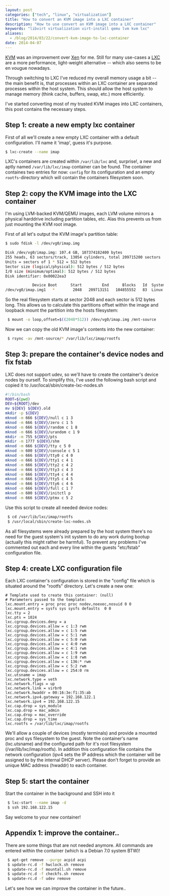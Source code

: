 ```yaml
---
layout: post
categories: ["tech", "linux", "virtualization"]
title: "How to convert an KVM image into a LXC container"
description: "How to use convert an KVM image into a LXC container"
keywords: "libvirt virtualization virt-install qemu lvm kvm lxc"
aliases:
  - /blog/2014/03/22/convert-kvm-image-to-lxc-container
date: 2014-04-07
---
```


[KVM](http://www.linux-kvm.org/page/Main_Page) was an improvement over [Xen](http://www.xenproject.org/) for me. Still for many use-cases a [LXC](https://linuxcontainers.org/) are a more performance, light-weight alternative -- which also seems to be en vougue nowadays.

Through switching to LXC I've reduced my overall memory usage a bit -- the main benefit is, that processes within an LXC container are separated processes within the host system. This should allow the host system to manage memory (think cache, buffers, swap, etc.) more efficiently.

I've started converting most of my trusted KVM images into LXC containers, this post contains the necessary steps.

<!-- more -->

## Step 1: create a new empty lxc container

First of all we'll create a new empty LXC container with a default configuration. I'll name it 'imap', guess it's purpose.

~~~ bash
$ lxc-create --name imap
~~~

LXC's containers are created within `/var/lib/lxc` and, surprise!, a new and aptly named `/var/lib/lxc/imap` container can be found. The container containes two entries for now: `config` for its configuration and an empty `rootfs`-directory which will contain the containers filesystem soon.

## Step 2: copy the KVM image into the LXC container

I'm using LVM-backed KVM/QEMU images, each LVM volume mirrors a physical harddrive including partition tables, etc. Alas this prevents us from just mounting the KVM root image.

First of all let's output the KVM image's partition table:

~~~ bash
$ sudo fdisk -l /dev/vg0/imap.img

Disk /dev/vg0/imap.img: 107.4 GB, 107374182400 bytes
255 heads, 63 sectors/track, 13054 cylinders, total 209715200 sectors
Units = sectors of 1 * 512 = 512 bytes
Sector size (logical/physical): 512 bytes / 512 bytes
I/O size (minimum/optimal): 512 bytes / 512 bytes
Disk identifier: 0x00022ea3

            Device Boot      Start         End      Blocks   Id  System
/dev/vg0/imap.img1   *        2048   209713151   104855552   83  Linux
~~~

So the real filesystem starts at sector 2048 and each sector is 512 bytes long. This allows us to calculate this partitions offset within the image and loopback mount the partition into the hosts filesystem:

~~~ bash
 $ mount -o loop,offset=$((2048*512)) /dev/vg0/imap.img /mnt-source
~~~

Now we can copy the old KVM image's contents into the new container:

~~~ bash
 $ rsync -av /mnt-source/* /var/lib/lxc/imap/rootfs
~~~

## Step 3: prepare the container's device nodes and fix fstab

LXC does not support udev, so we'll have to create the container's device nodes by ourself. To simplify this, I've used the following bash script and copied it to /usr/local/sbin/create-lxc-nodes.sh

~~~ bash
#!/bin/bash
ROOT=$(pwd)
DEV=${ROOT}/dev
mv ${DEV} ${DEV}.old
mkdir -p ${DEV}
mknod -m 666 ${DEV}/null c 1 3
mknod -m 666 ${DEV}/zero c 1 5
mknod -m 666 ${DEV}/random c 1 8
mknod -m 666 ${DEV}/urandom c 1 9
mkdir -m 755 ${DEV}/pts
mkdir -m 1777 ${DEV}/shm
mknod -m 666 ${DEV}/tty c 5 0
mknod -m 600 ${DEV}/console c 5 1
mknod -m 666 ${DEV}/tty0 c 4 0
mknod -m 666 ${DEV}/tty1 c 4 1
mknod -m 666 ${DEV}/tty2 c 4 2
mknod -m 666 ${DEV}/tty3 c 4 3
mknod -m 666 ${DEV}/tty4 c 4 4
mknod -m 666 ${DEV}/tty5 c 4 5
mknod -m 666 ${DEV}/tty6 c 4 6
mknod -m 666 ${DEV}/full c 1 7
mknod -m 600 ${DEV}/initctl p
mknod -m 666 ${DEV}/ptmx c 5 2
~~~

Use this script to create all needed device nodes:

~~~ bash
 $ cd /var/lib/lxc/imap/rootfs
 $ /usr/local/sbin/create-lxc-nodes.sh
~~~

As all filesystems were already prepared by the host system there's no need for the guest system's init system to do any work during bootup (actually this might rather be harmful). To prevent any problems I've commented out each and every line within the guests "etc/fstab" configuration file.

## Step 4: create LXC configuration file

Each LXC container's configuration is stored in the "config" file which is situated around the "rootfs" directory. Let's create a new one:

~~~
# Template used to create this container: (null)
# Parameters passed to the template:
lxc.mount.entry = proc proc proc nodev,noexec,nosuid 0 0
lxc.mount.entry = sysfs sys sysfs defaults  0 0
lxc.tty = 2
lxc.pts = 1024
lxc.cgroup.devices.deny = a
lxc.cgroup.devices.allow = c 1:3 rwm
lxc.cgroup.devices.allow = c 1:5 rwm
lxc.cgroup.devices.allow = c 5:1 rwm
lxc.cgroup.devices.allow = c 5:0 rwm
lxc.cgroup.devices.allow = c 4:0 rwm
lxc.cgroup.devices.allow = c 4:1 rwm
lxc.cgroup.devices.allow = c 1:9 rwm
lxc.cgroup.devices.allow = c 1:8 rwm
lxc.cgroup.devices.allow = c 136:* rwm
lxc.cgroup.devices.allow = c 5:2 rwm
lxc.cgroup.devices.allow = c 254:0 rm
lxc.utsname = imap
lxc.network.type = veth
lxc.network.flags = up
lxc.network.link = virbr0
lxc.network.hwaddr = 00:16:3e:f1:35:ab
lxc.network.ipv4.gateway = 192.168.122.1
lxc.network.ipv4 = 192.168.122.15
lxc.cap.drop = sys_module
lxc.cap.drop = mac_admin
lxc.cap.drop = mac_override
lxc.cap.drop = sys_time
lxc.rootfs = /var/lib/lxc/imap/rootfs
~~~

We'll allow a couple of devices (mostly terminals) and provide a mounted proc and sys filesystem to the guest. Note the container's name (lxc.utsname) and the configured path for it's root filesystem (/var/lib/lxc/imap/rootfs). In addition this configuration file contains the network configuration (ipv4 sets the IP address which the container will be assigned to by the internal DHCP server). Please don't forget to provide an unique MAC address (hwaddr) to each container.

## Step 5: start the container

Start the container in the background and SSH into it

~~~ bash
 $ lxc-start --name imap -d
 $ ssh 192.168.122.15
~~~

Say welcome to your new container!

## Appendix 1: improve the container..

There are some things that are not needed anymore. All commands are entered within the container (which is a Debian 7.0 system BTW)!

~~~ bash
 $ apt-get remove --purge acpid acpi
 $ update-rc.d -f hwclock.sh remove
 $ update-rc.d -f mountall.sh remove
 $ update-rc.d -f checkfs.sh remove
 $ update-rc.d -f udev remove
~~~

Let's see how we can improve the container in the future..
